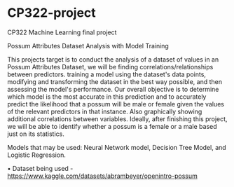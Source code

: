 # CP322-project
CP322 Machine Learning final project 

Possum Attributes Dataset Analysis with Model Training

This projects target is to conduct the analysis of a dataset of values in an Possum Attributes Dataset, we will be finding correlations/relationships between predictors.  training a model using the dataset's data points, modifying and transforming the dataset in the best way possible, and then assessing the model's performance. Our overall objective is to determine which model is the most accurate in this prediction and to accurately predict the likelihood that a possum will be male or female given the values of the relevant predictors in that instance. Also graphically showing additional correlations between variables. Ideally, after finishing this project, we will be able to identify whether a possum is a female or a male based just on its statistics.

Models that may be used: Neural Network model, Decision Tree Model, and Logistic Regression. 

• Dataset being used - https://www.kaggle.com/datasets/abrambeyer/openintro-possum


